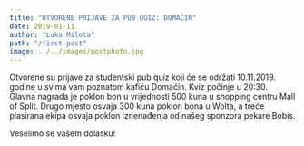 ```yaml
---
title: "OTVORENE PRIJAVE ZA PUB QUIZ: DOMAĆIN"
date: 2019-01-11
author: "Luka Mileta"
path: "/first-post"
image: ../../images/postphoto.jpg
---
```


Otvorene su prijave za studentski pub quiz koji će se održati 10.11.2019. godine u svima vam poznatom kafiću Domaćin. Kviz počinje u 20:30.
Glavna nagrada je poklon bon u vrijednosti 500 kuna u shopping centru Mall of Split. Drugo mjesto osvaja 300 kuna poklon bona u Wolta, a treće plasirana ekipa osvaja poklon iznenađenja od našeg sponzora pekare Bobis.

Veselimo se vašem dolasku!
